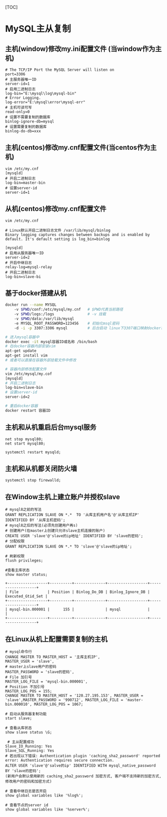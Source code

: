 [TOC]

# MySQL主从复制

## 主机(window)修改my.ini配置文件 (当window作为主机)

```properties
# The TCP/IP Port the MySQL Server will listen on
port=3306
# 主服务器唯一ID
server-id=1
# 启用二进制日志
log-bin="E:\mysql\log\mysql-bin"
# Error Logging.
log-error="E:\mysql\error\mysql-err"
# 主机可读可写
read-only=0
# 设置不需要复制的数据库
binlog-ignore-db=mysql
# 设置需要复制的数据库
binlog-do-db=xxx
```

## 主机(centos)修改my.cnf配置文件(当centos作为主机)

```properties
vim /etc/my.cnf
[mysqld]
# 开启二进制日志
log-bin=master-bin
# 设置server-id
server-id=1 
```

## 从机(centos)修改my.cnf配置文件

```properties
vim /etc/my.cnf
```

```properties
# Linux默认开启二进制日志文件 /var/lib/mysql/binlog
Binary logging captures changes between backups and is enabled by
default. It's default setting is log_bin=binlog
```

```properties
[mysqld]
# 启用从服务器唯一ID
server-id=2
# 开启中继日志
relay-log=mysql-relay
# 开启二进制日志
log-bin=slave-bi
```

## 基于docker搭建从机

```bash
docker run --name MYSQL   
    -v $PWD/conf:/etc/mysql/my.cnf   # $PWD代表当前路径
    -v $PWD/logs:/logs 			     # -v 挂载
    -v $PWD/data:/var/lib/mysql 
    -e MYSQL_ROOT_PASSWORD=123456    # 初始化msql密码
    -d -i -p 3307:3306 mysql         # 后台启动 linux下3307端口映射docker容器中mysql默认的3306端口
```

```bash
# 进入mysql容器中
docker exec -it mysql容器ID或名称 /bin/bash   
# 在docker容器内部安装vim
apt-get update
apt-get install vim
# 或者可以直接在容器外部挂载文件中修改
```

```bash
# 容器内部修改配置文件
vim /etc/mysql/my.cof
[mysqld]
# 开启二进制日志
log-bin=slave-bin
# 设置server-id
server-id=2
```

```bash
# 重启docker容器
docker restart 容器ID
```

## 主机和从机重启后台mysql服务

```properties
net stop mysql80;
net start mysql80;
```

```properties
systemctl restart mysqld;
```

## 主机和从机都关闭防火墙

```properties
systemctl stop firewalld;
```

## 在Window主机上建立账户并授权slave

```mysql
# mysql8之前的写法
GRANT REPLICATION SLAVE ON *.*  TO '从库主机用户名'@'从库主机IP' IDENTIFIED BY '从库主机密码';
# mysql8之后的写法(必须先创建用户再s)
# 创建用户(在master上创建只允许slave主机连接的账户)
CREATE USER 'slave'@'slave的ip地址' IDENTIFIED BY 'slave的密码';
# 分配权限
GRANT REPLICATION SLAVE ON *.* TO 'slave'@'slave的ip地址';
```

```mysql
# 刷新权限
flush privileges;
```

```mysql
#查看主库状态
show master status;
```

```properties
+------------------+----------+--------------+------------------+-------------------+
| File             | Position | Binlog_Do_DB | Binlog_Ignore_DB | Executed_Gtid_Set |
+------------------+----------+--------------+------------------+-------------------+
| mysql-bin.000001 |      155 |              | mysql            |                   |
+------------------+----------+--------------+------------------+-------------------+
```

## 在Linux从机上配置需要复制的主机

```mysql
# mysql命令行
CHANGE MASTER TO MASTER_HOST = '主库主机IP',
MASTER_USER = 'slave',
# master上slave用户的密码
MASTER_PASSWORD = 'slave的密码',
# File 加引号
MASTER_LOG_FILE = 'mysql-bin.000001',
# Position 不加引号
MASTER_LOG_POS = 155;
CHANGE MASTER TO MASTER_HOST = '120.27.195.153', MASTER_USER = 'slave',MASTER_PASSWORD = '990712', MASTER_LOG_FILE = 'master-bin.000010', MASTER_LOG_POS = 1067;
```

```mysql
# 启动从服务器复制功能
start slave;
```

```mysql
# 查看从库状态
show slave status \G;
```

```properties
 # 主从配置成功
Slave_IO_Running: Yes
Slave_SQL_Running: Yes
# 若出现以下错误: Authentication plugin 'caching_sha2_password' reported error: Authentication requires secure connection.
ALTER USER 'slave'@'salve的ip' IDENTIFIED WITH mysql_native_password BY 'slave的密码';
(新用户会默认使用新的 caching_sha2_password 加密方式, 客户端不支持新的加密方式, 修改用户的密码和加密方式)
```

```shell
# 查看中继日志是否开启
show global variables like '%log%';
```

```shell
# 查看节点的server id
show global variables like '%server%';
```





